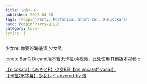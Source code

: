 ```yaml
---
title: 少女レイ
published: 2023-04-30
tags: [Poppin'Party, Morfonica, Short Ver, O-Nicokara]
band: Poppin'Party×ましろ
category: Cover
lyrics: |
---
```

少女rei,你要的海底谭,少女灵

:::note
BanG Dream!版本暂无卡拉ok视频，此处使用其他版本视频
:::
<summary>
    <a href="https://www.bilibili.com/video/BV1rs411E7FK/">
        【nicokara】【みきとP】少女REI【on voca/off vocal】
    </a>
</summary>
<summary>
    <a href="https://www.bilibili.com/video/BV18j411e7ff/">
        【卡拉OK字幕】少女レイ covered by 燈
    </a>
</summary>
